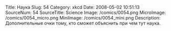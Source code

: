 Title: Наука 
Slug: 54 
Category: xkcd 
Date: 2008-05-02 10:51:13 
SourceNum: 54 
SourceTitle: Science 
Image: /comics/0054.png 
MicroImage: /comics/0054_micro.png 
MiniImage: /comics/0054_mini.png 
Description: Дополнительные очки тому, кто сможет объяснить при чем тут наука. 

